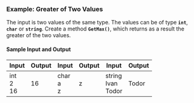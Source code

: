 ### Example: Greater of Two Values

The input is two values of the same type. The values can be of type **`int`**, **`char`** or **`string`**. Create a method **`GetMax()`**, which returns as a result the greater of the two values.

#### Sample Input and Output

| Input | Output | Input | Output | Input | Output |
| --- | --- | --- | --- | --- | --- |
|int<br>2<br>16|16|char<br>a<br>z|z|string<br>Ivan<br>Todor|Todor|
